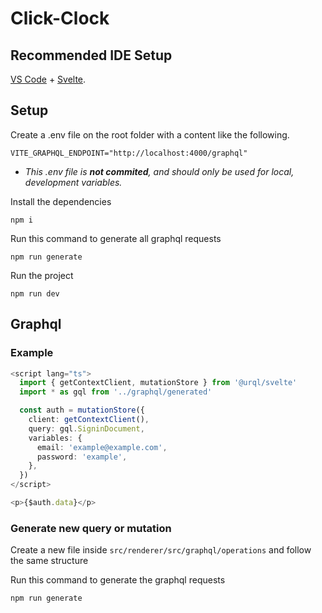 # Click-Clock

## Recommended IDE Setup

[VS Code](https://code.visualstudio.com/) + [Svelte](https://marketplace.visualstudio.com/items?itemName=svelte.svelte-vscode).

## Setup

Create a .env file on the root folder with a content like the following.

```
VITE_GRAPHQL_ENDPOINT="http://localhost:4000/graphql"
```

- _This .env file is **not commited**, and should only be used for local, development variables._

Install the dependencies

```shell
npm i
```

Run this command to generate all graphql requests

```shell
npm run generate
```

Run the project

```shell
npm run dev
```

## Graphql

### Example

```ts
<script lang="ts">
  import { getContextClient, mutationStore } from '@urql/svelte'
  import * as gql from '../graphql/generated'

  const auth = mutationStore({
    client: getContextClient(),
    query: gql.SigninDocument,
    variables: {
      email: 'example@example.com',
      password: 'example',
    },
  })
</script>

<p>{$auth.data}</p>
```

### Generate new query or mutation

Create a new file inside `src/renderer/src/graphql/operations` and follow the same structure

Run this command to generate the graphql requests

```shell
npm run generate
```
